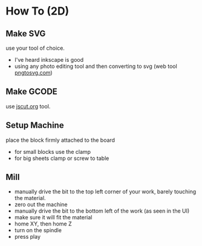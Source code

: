 # How To (2D)


## Make SVG
use your tool of choice.
- I've heard inkscape is good
- using any photo editing tool and then converting to svg (web tool [pngtosvg.com](https://www.pngtosvg.com/))

## Make GCODE
use [jscut.org](http://jscut.org/jscut.html) tool.

## Setup Machine
place the block firmly attached to the board
- for small blocks use the clamp
- for big sheets clamp or screw to table

## Mill
- manually drive the bit to the top left corner of your work, barely touching the material.
- zero out the machine
- manually drive the bit to the bottom left of the work (as seen in the UI)
- make sure it will fit the material
- home XY, then home Z
- turn on the spindle
- press play
